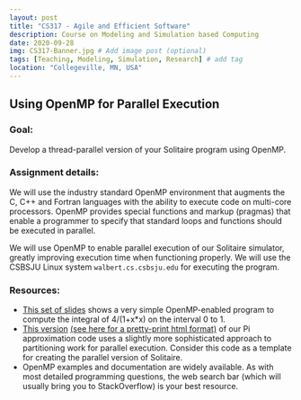 ```yaml
---
layout: post
title: "CS317 - Agile and Efficient Software"
description: Course on Modeling and Simulation based Computing
date: 2020-09-28
img: CS317-Banner.jpg # Add image post (optional)
tags: [Teaching, Modeling, Simulation, Research] # add tag
location: "Collegeville, MN, USA"
---
```


## Using OpenMP for Parallel Execution

### Goal:

Develop a thread-parallel version of your Solitaire program using OpenMP.

### Assignment details:

We will use the industry standard OpenMP environment that augments the C, C++ and Fortran languages with the ability to execute code on multi-core processors.  OpenMP provides special functions and markup (pragmas) that enable a programmer to specify that standard loops and functions should be executed in parallel.

We will use OpenMP to enable parallel execution of our Solitaire simulator, greatly improving execution time when functioning properly.  We will use the CSBSJU Linux system ``walbert.cs.csbsju.edu`` for executing the program.

### Resources:
- [This set of slides](./BriefOpenMP.pdf) shows a very simple OpenMP-enabled program to compute the integral of 4/(1+x*x) on the interval 0 to 1.
- [This version](./mypi_omp.cpp) [(see here for a pretty-print html format)](./mypi_omp.cpp.html) of our Pi approximation code uses a slightly more sophisticated approach to partitioning work for parallel execution.  Consider this code as a template for creating the parallel version of Solitaire.
- OpenMP examples and documentation are widely available.  As with most detailed programming questions, the web search bar (which will usually bring you to StackOverflow) is your best resource.
